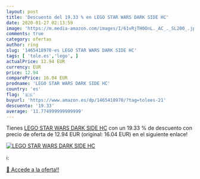 ```yaml
---
layout: post
title: 'Descuento del 19.33 % en LEGO STAR WARS DARK SIDE HC'
date: 2020-01-27 02:13:59
image: 'https://m.media-amazon.com/images/I/61vRjTH0OnL._AC_._SL200_.jpg'
comments: true
category: ofertas
author: ring
slug: '1465418970-es LEGO STAR WARS DARK SIDE HC'
tags: [ 'tole.es','lego', ]
actualPrice: 12.94 EUR
currency: EUR
price: 12.94
comparePrice: 16.04 EUR
prodname: 'LEGO STAR WARS DARK SIDE HC'
country: 'es'
flag: '🇪🇸'
buyurl: 'https://www.amazon.es/dp/1465418970/?tag=tolees-21'
descuento: '19.33'
average: '11.774999999999999'
---
```


Tienes [LEGO STAR WARS DARK SIDE HC](https://www.amazon.es/dp/1465418970/?tag=tolees-21) con un 19.33 % de descuento con precio de oferta de 12.94 EUR (original: 16.04 EUR) en el siguiente enlace!

[![LEGO STAR WARS DARK SIDE HC](https://m.media-amazon.com/images/I/61vRjTH0OnL._AC_._SL200_.jpg)](https://www.amazon.es/dp/1465418970/?tag=tolees-21)

ℹ️:


[🛒 Accede a la oferta!!](https://www.amazon.es/dp/1465418970/?tag=tolees-21)
